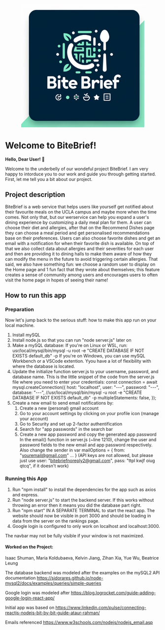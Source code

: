 <div align="center">
    <img src="https://github.com/Isaac-Shuman/bite_brief2/blob/main/bite_brief_logo.webp" width="400" height="auto">
</div>

# Welcome to BiteBrief!

**Hello, Dear User!** 🎉

Welcome to the underbelly of our wondeful project BiteBrief. I am very happy to intorduce you to our work and guide you through getting started.
First, let me tell you a bit about our project.

## Project description

BiteBrief is a web service that helps users like yourself get notified about their favourite meals on the UCLA campus and maybe more when the time comes. Not only that, but our werservice can help you expand a user's dining experience by customizing a daily meal plan for them. A user can choose their diet and allergies, after that on the Recommend Dishes page they can choose a meal period and get personalised recommendations base on their preferences. Users can also choose favorite dishes and get an email with a notification for when their favorite dish is available. On top of that we also collect data about allergies and their severities for each user and then are providing it to dining halls to make them aware of how they can modify the menu in the future to avoid triggering certain allergies. That said, we also have something fun: we choose a random user to display on the Home page and 1 fun fact that they wrote about themselves; this feature creates a sense of community among users and encourages users to often visit the home page in hopes of seeing their name!

## How to run this app

### Preparation

Now let's jump back to the serious stuff: how to make this app run on your local machine.
1. Install mySQL
2. Install node.js so that you can run "node server.js" later on
3. Make a mySQL database:
    If you're on Linux or WSL, run: usr/local/mysql/bin/mysql -u root -e "CREATE DATABASE IF 
    NOT EXISTS default_db" -p
    If you're on Windows, you can use mySQL Workbench or a VSCode extention.
    Yyou have a lot of flexibility with where the database is located.
4. Update the initialize function server.js to your username, password, and database name.
   This is the little snippet of the code from the server.js file where you need to enter your credentials:
   const connection = await mysql.createConnection({
    host: "localhost",
    user: "---",
    password: "---",
    database: "---", //usr/local/mysql/bin/mysql -u root -e "CREATE DATABASE IF NOT EXISTS default_db" -p
    multipleStatements: false,
  });
5. Create a new email to send email notifications by:
    1. Create a new (personal) gmail account
    2. Go to your account settings by clicking on your profile icon (manage your account)
    3. Go to Security and set up 2-factor authentification
    4. Search for "app passwords" in the search bar
    5. Create a new app password and copy the generated app password
  In the email() function in server.js (~line 1210), change the user and password fields to the new email and app password respectively. Also change the sender in
        var mailOptions = {
        from: "youremail@gmail.com"
        ...
        }
  (API keys are not allowed, but please just use
      user: "bitebriefnoreply2@gmail.com",
      pass: "ttpl kwjf oiug qtcq",
  if it doesn't work)


### Running this App

1. Run "npm install" to install the dependencies for the app such as axios and express.
2. Run "node server.js" to start the backend server. If this works without throwing an error then it means you did the database part right.
3. Run "npm start" IN A SEPARATE TERMINAL to start the react app. The website should now be visible in port 3000 and should be loading in data from the server on the rankings page.
4. Google login is configured to only work on localhost and localhost:3000.

The navbar may not be fully visible if your window is not maximized.

#### Worked on the Project:
Isaac Shuman, Maria Koldubaeva, Kelvin Jiang, Zihan Xia, Yue Wu, Beatrice Leung

The database backend was modeled after the examples on the mySQL2 API documentation https://sidorares.github.io/node-mysql2/docs/examples/queries/simple-queries

Google login was modeled after https://blog.logrocket.com/guide-adding-google-login-react-app/

Initial app was based on https://www.linkedin.com/pulse/connecting-reactjs-nodejs-bit-by-bit-guide-ataur-rahman/

Emails referenced https://www.w3schools.com/nodejs/nodejs_email.asp
